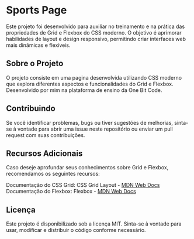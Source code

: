 # Sports Page

Este projeto foi desenvolvido para auxiliar no treinamento e na prática das propriedades de Grid e Flexbox do CSS moderno. O objetivo é aprimorar habilidades de layout e design responsivo, permitindo criar interfaces web mais dinâmicas e flexíveis.

## Sobre o Projeto 
O projeto consiste em uma pagina desenvolvida utilizando CSS moderno que explora diferentes aspectos e funcionalidades do Grid e Flexbox.
Desenvolvido por mim na plataforma de ensino da One Bit Code.

## Contribuindo
Se você identificar problemas, bugs ou tiver sugestões de melhorias, sinta-se à vontade para abrir uma issue neste repositório ou enviar um pull request com suas contribuições.

## Recursos Adicionais
Caso deseje aprofundar seus conhecimentos sobre Grid e Flexbox, recomendamos os seguintes recursos:

Documentação do CSS Grid: CSS Grid Layout - [MDN Web Docs](https://developer.mozilla.org/pt-BR/docs/Web/CSS/CSS_grid_layout/Basic_concepts_of_grid_layout)
Documentação do Flexbox: Flexbox - [MDN Web Docs](https://developer.mozilla.org/pt-BR/docs/Web/CSS/CSS_flexible_box_layout/Basic_concepts_of_flexbox)

## Licença
Este projeto é disponibilizado sob a licença MIT. Sinta-se à vontade para usar, modificar e distribuir o código conforme necessário.